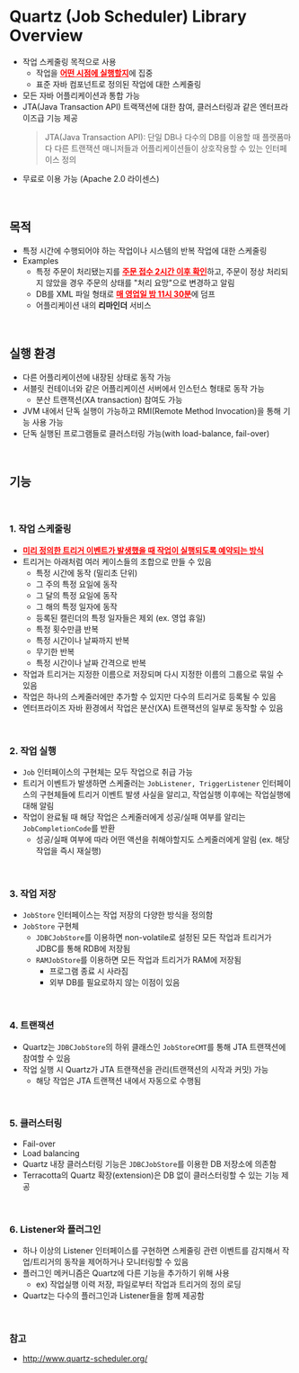 # Quartz (Job Scheduler) Library Overview

- 작업 스케줄링 목적으로 사용
  - 작업을 <span style="color:red"><U>**어떤 시점에 실행할지**</U></span>에 집중
  - 표준 자바 컴포넌트로 정의된 작업에 대한 스케줄링
- 모든 자바 어플리케이션과 통합 가능
- JTA(Java Transaction API) 트랙잭션에 대한 참여, 클러스터링과 같은 엔터프라이즈급 기능 제공
  > JTA(Java Transaction API): 단일 DB나 다수의 DB를 이용할 때 플랫폼마다 다른 트랜잭션 매니저들과 어플리케이션들이 상호작용할 수 있는 인터페이스 정의
- 무료로 이용 가능 (Apache 2.0 라이센스)

<br>

## 목적

- 특정 시간에 수행되어야 하는 작업이나 시스템의 반복 작업에 대한 스케줄링
- Examples
  - 특정 주문이 처리됐는지를 <span style="color:red"><U>**주문 접수 2시간 이후 확인**</U></span>하고, 주문이 정상 처리되지 않았을 경우 주문의 상태를 "처리 요망"으로 변경하고 알림
  - DB를 XML 파일 형태로 <span style="color:red"><U>**매 영업일 밤 11시 30분**</U></span>에 덤프
  - 어플리케이션 내의 **리마인더** 서비스

<br>

## 실행 환경

- 다른 어플리케이션에 내장된 상태로 동작 가능
- 서블릿 컨테이너와 같은 어플리케이션 서버에서 인스턴스 형태로 동작 가능
  - 분산 트랜잭션(XA transaction) 참여도 가능
- JVM 내에서 단독 실행이 가능하고 RMI(Remote Method Invocation)을 통해 기능 사용 가능
- 단독 실행된 프로그램들로 클러스터링 가능(with load-balance, fail-over)

<br>

## 기능

<br>

### 1. 작업 스케줄링

- <span style="color:red"><U>**미리 정의한 트리거 이벤트가 발생했을 때 작업이 실행되도록 예약되는 방식**</U></span>
- 트리거는 아래처럼 여러 케이스들의 조합으로 만들 수 있음
  - 특정 시간에 동작 (밀리초 단위)
  - 그 주의 특정 요일에 동작
  - 그 달의 특정 요일에 동작
  - 그 해의 특정 일자에 동작
  - 등록된 캘린더의 특정 일자들은 제외 (ex. 영업 휴일)
  - 특정 횟수만큼 반복
  - 특정 시간이나 날짜까지 반복
  - 무기한 반복
  - 특정 시간이나 날짜 간격으로 반복
- 작업과 트리거는 지정한 이름으로 저장되며 다시 지정한 이름의 그룹으로 묶일 수 있음
- 작업은 하나의 스케줄러에만 추가할 수 있지만 다수의 트리거로 등록될 수 있음
- 엔터프라이즈 자바 환경에서 작업은 분산(XA) 트랜잭션의 일부로 동작할 수 있음

<br>

### 2. 작업 실행

- `Job` 인터페이스의 구현체는 모두 작업으로 취급 가능
- 트리거 이벤트가 발생하면 스케줄러는 `JobListener, TriggerListener` 인터페이스의 구현체들에 트리거 이벤트 발생 사실을 알리고, 작업실행 이후에는 작업실행에 대해 알림
- 작업이 완료될 때 해당 작업은 스케줄러에게 성공/실패 여부를 알리는 `JobCompletionCode`를 반환
  - 성공/실패 여부에 따라 어떤 액션을 취해야할지도 스케줄러에게 알림 (ex. 해당 작업을 즉시 재실행)

<br>

### 3. 작업 저장

- `JobStore` 인터페이스는 작업 저장의 다양한 방식을 정의함
- `JobStore` 구현체
  - `JDBCJobStore`를 이용하면 non-volatile로 설정된 모든 작업과 트리거가 JDBC를 통해 RDB에 저장됨
  - `RAMJobStore`를 이용하면 모든 작업과 트리거가 RAM에 저장됨
    - 프로그램 종료 시 사라짐
    - 외부 DB를 필요로하지 않는 이점이 있음

<br>

### 4. 트랜잭션

- Quartz는 `JDBCJobStore`의 하위 클래스인 `JobStoreCMT`를 통해 JTA 트랜잭션에 참여할 수 있음
- 작업 실행 시 Quartz가 JTA 트랜잭션을 관리(트랜잭션의 시작과 커밋) 가능
  - 해당 작업은 JTA 트랜잭션 내에서 자동으로 수행됨

<br>

### 5. 클러스터링

- Fail-over
- Load balancing
- Quartz 내장 클러스터링 기능은 `JDBCJobStore`를 이용한 DB 저장소에 의존함
- Terracotta의 Quartz 확장(extension)은 DB 없이 클러스터링할 수 있는 기능 제공

<br>

### 6. Listener와 플러그인

- 하나 이상의 Listener 인터페이스를 구현하면 스케줄링 관련 이벤트를 감지해서 작업/트리거의 동작을 제어하거나 모니터링할 수 있음
- 플러그인 메커니즘은 Quartz에 다른 기능을 추가하기 위해 사용
  - ex) 작업실행 이력 저장, 파일로부터 작업과 트리거의 정의 로딩
- Quartz는 다수의 플러그인과 Listener들을 함께 제공함

<br>

### 참고

- http://www.quartz-scheduler.org/
